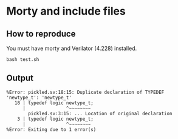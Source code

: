 # Morty and include files

## How to reproduce

You must have morty and Verilator (4.228) installed.

```
bash test.sh
```

## Output

```
%Error: pickled.sv:18:15: Duplicate declaration of TYPEDEF 'newtype_t': 'newtype_t'
   18 | typedef logic newtype_t;
      |               ^~~~~~~~~
        pickled.sv:3:15: ... Location of original declaration
    3 | typedef logic newtype_t;
      |               ^~~~~~~~~
%Error: Exiting due to 1 error(s)
```
